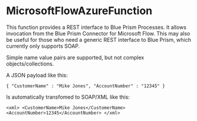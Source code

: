 # MicrosoftFlowAzureFunction

This function provides a REST interface to Blue Prism Processes. It allows invocation from the Blue Prism Connector for Microsoft Flow.
This may also be useful for those who need a generic REST interface to Blue Prism, which currently only supports SOAP.

Simple name value pairs are supported, but not complex objects/collections.

A JSON payload like this:

`{
  "CustomerName" : "Mike Jones",
  "AccountNumber" : "12345"
}`

Is automatically transfomed to SOAP/XML like this:

`<xml>
  <CustomerName>Mike Jones</CustomerName>
  <AccountNumber>12345</AccountNumber>
</xml>`
